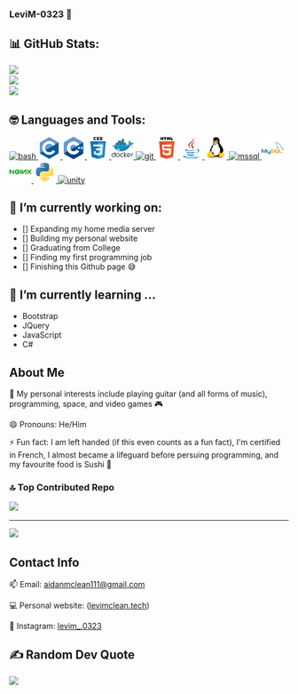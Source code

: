 ### LeviM-0323 👋

## 📊 GitHub Stats:
![](https://github-readme-stats.vercel.app/api?username=LeviM-0323&theme=tokyonight&hide_border=false&include_all_commits=true&count_private=true)<br/>
![](https://github-readme-streak-stats.herokuapp.com/?user=LeviM-0323&theme=tokyonight&hide_border=false)<br/>
![](https://github-readme-stats.vercel.app/api/top-langs/?username=LeviM-0323&theme=tokyonight&hide_border=false&include_all_commits=true&count_private=true&layout=compact)

## 🤓 Languages and Tools:
<p align="left"> <a href="https://www.gnu.org/software/bash/" target="_blank" rel="noreferrer"> <img src="https://www.vectorlogo.zone/logos/gnu_bash/gnu_bash-icon.svg" alt="bash" width="40" height="40"/> </a> <a href="https://www.cprogramming.com/" target="_blank" rel="noreferrer"> <img src="https://raw.githubusercontent.com/devicons/devicon/master/icons/c/c-original.svg" alt="c" width="40" height="40"/> </a> <a href="https://www.w3schools.com/cpp/" target="_blank" rel="noreferrer"> <img src="https://raw.githubusercontent.com/devicons/devicon/master/icons/cplusplus/cplusplus-original.svg" alt="cplusplus" width="40" height="40"/> </a> <a href="https://www.w3schools.com/css/" target="_blank" rel="noreferrer"> <img src="https://raw.githubusercontent.com/devicons/devicon/master/icons/css3/css3-original-wordmark.svg" alt="css3" width="40" height="40"/> </a> <a href="https://www.docker.com/" target="_blank" rel="noreferrer"> <img src="https://raw.githubusercontent.com/devicons/devicon/master/icons/docker/docker-original-wordmark.svg" alt="docker" width="40" height="40"/> </a> <a href="https://git-scm.com/" target="_blank" rel="noreferrer"> <img src="https://www.vectorlogo.zone/logos/git-scm/git-scm-icon.svg" alt="git" width="40" height="40"/> </a> <a href="https://www.w3.org/html/" target="_blank" rel="noreferrer"> <img src="https://raw.githubusercontent.com/devicons/devicon/master/icons/html5/html5-original-wordmark.svg" alt="html5" width="40" height="40"/> </a> <a href="https://www.java.com" target="_blank" rel="noreferrer"> <img src="https://raw.githubusercontent.com/devicons/devicon/master/icons/java/java-original.svg" alt="java" width="40" height="40"/> </a> <a href="https://www.linux.org/" target="_blank" rel="noreferrer"> <img src="https://raw.githubusercontent.com/devicons/devicon/master/icons/linux/linux-original.svg" alt="linux" width="40" height="40"/> </a> <a href="https://www.microsoft.com/en-us/sql-server" target="_blank" rel="noreferrer"> <img src="https://www.svgrepo.com/show/303229/microsoft-sql-server-logo.svg" alt="mssql" width="40" height="40"/> </a> <a href="https://www.mysql.com/" target="_blank" rel="noreferrer"> <img src="https://raw.githubusercontent.com/devicons/devicon/master/icons/mysql/mysql-original-wordmark.svg" alt="mysql" width="40" height="40"/> </a> <a href="https://www.nginx.com" target="_blank" rel="noreferrer"> <img src="https://raw.githubusercontent.com/devicons/devicon/master/icons/nginx/nginx-original.svg" alt="nginx" width="40" height="40"/> </a> <a href="https://www.python.org" target="_blank" rel="noreferrer"> <img src="https://raw.githubusercontent.com/devicons/devicon/master/icons/python/python-original.svg" alt="python" width="40" height="40"/> </a> <a href="https://unity.com/" target="_blank" rel="noreferrer"> <img src="https://www.vectorlogo.zone/logos/unity3d/unity3d-icon.svg" alt="unity" width="40" height="40"/> </a> </p>

## 🔭 I’m currently working on:
- [] Expanding my home media server
- [] Building my personal website
- [] Graduating from College
- [] Finding my first programming job
- [] Finishing this Github page 😅

## 🌱 I’m currently learning ...
- Bootstrap
- JQuery
- JavaScript
- C#

## About Me

💬 My personal interests include playing guitar (and all forms of music), programming, space, and video games 🎮

😄 Pronouns: He/Him

⚡ Fun fact: I am left handed (if this even counts as a fun fact), I'm certified in French, I almost became a lifeguard before persuing programming, and my favourite food is Sushi 🍣

### 🔝 Top Contributed Repo
![](https://github-contributor-stats.vercel.app/api?username=LeviM-0323&limit=5&theme=tokyonight&combine_all_yearly_contributions=true)

---
[![](https://visitcount.itsvg.in/api?id=LeviM-0323&icon=0&color=0)](https://visitcount.itsvg.in)

## Contact Info

📫 Email: [aidanmclean111@gmail.com](https://aidanmclean111@gmail.com)

💻 Personal website: ([levimclean.tech](https://levimclean.tech/index.html))

📸 Instagram: [levim_.0323](https://instagram.com/levi_.0323)

## ✍️ Random Dev Quote
![](https://quotes-github-readme.vercel.app/api?type=horizontal&theme=tokyonight)
